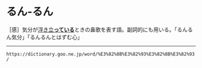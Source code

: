 # るん‐るん

［感］気分が[浮き立**っている**](うきたつ（浮き立つ）)ときの鼻歌を表す語。副詞的にも用いる。「るんるん気分」「るんるんとはずむ心」

---
`https://dictionary.goo.ne.jp/word/%E3%82%8B%E3%82%93%E3%82%8B%E3%82%93/`